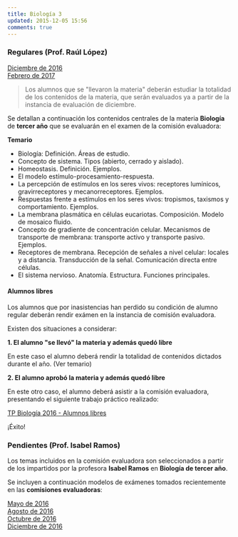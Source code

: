 ```yaml
---
title: Biología 3
updated: 2015-12-05 15:56
comments: true
---
```


### Regulares (Prof. Raúl López)

<i class="fa fa-file-pdf-o" aria-hidden="true"></i> [Diciembre de 2016](../docs/sanjose/3biol/lopez/regulares/2016_dic_biologia3_regulares.pdf)<br />
<i class="fa fa-file-pdf-o" aria-hidden="true"></i> [Febrero de 2017](../docs/sanjose/3biol/lopez/regulares/2017_com_eval_feb_biologia_3.pdf)

> Los alumnos que se "llevaron la materia" deberán estudiar la totalidad de los contenidos de la materia, que serán evaluados ya a partir de la instancia de evaluación de diciembre.

Se detallan a continuación los contenidos centrales de la materia **Biología** de **tercer año** que se evaluarán en el examen de la comisión evaluadora: 

**Temario**

* Biología: Definición. Áreas de estudio.
* Concepto de sistema. Tipos (abierto, cerrado y aislado).
* Homeostasis. Definición. Ejemplos. 
* El modelo estímulo-procesamiento-respuesta. 
* La percepción de estímulos en los seres vivos: receptores lumínicos, gravirreceptores y mecanorreceptores. Ejemplos. 
* Respuestas frente a estímulos en los seres vivos: tropismos, taxismos y comportamiento. Ejemplos. 
* La membrana plasmática en células eucariotas. Composición. Modelo de mosaico fluido. 
* Concepto de gradiente de concentración celular. Mecanismos de transporte de membrana: transporte activo y transporte pasivo. Ejemplos.
* Receptores de membrana. Recepción de señales a nivel celular: locales y a distancia. Transducción de la señal. Comunicación directa entre células.
* El sistema nervioso. Anatomía. Estructura. Funciones principales. 

#### Alumnos libres

Los alumnos que por inasistencias han perdido su condición de alumno regular deberán rendir exámen en la instancia de comisión evaluadora. 

Existen dos situaciones a considerar: 

**1. El alumno "se llevó" la materia y además quedó libre**

En este caso el alumno deberá rendir la totalidad de contenidos dictados durante el año. (Ver temario)

**2. El alumno aprobó la materia y además quedó libre**

En este otro caso, el alumno deberá asistir a la comisión evaluadora, presentando el siguiente trabajo práctico realizado: 

<i class="fa fa-file-pdf-o" aria-hidden="true"></i>  [TP Biología 2016 - Alumnos libres](../docs/sanjose/3biol/lopez/libres/3_biologia_libres_com_eval.pdf)

¡Éxito!


### Pendientes (Prof. Isabel Ramos) 

Los temas incluidos en la comisión evaluadora son seleccionados a partir de los impartidos por la profesora **Isabel Ramos** en **Biología de tercer año**. 

Se incluyen a continuación modelos de exámenes tomados recientemente en las **comisiones evaluadoras**: 

<i class="fa fa-file-pdf-o" aria-hidden="true"></i>  [Mayo de 2016](../docs/sanjose/3biol/ramos/2016_05_20_com_eva_biologia3_ramos.pdf) <br />
<i class="fa fa-file-pdf-o" aria-hidden="true"></i>  [Agosto de 2016](../docs/sanjose/3biol/ramos/2016_08_02_com_eva_biologia3_ramos.pdf)<br />
<i class="fa fa-file-pdf-o" aria-hidden="true"></i>  [Octubre de 2016](../docs/sanjose/3biol/ramos/2016_10_com_eva_biologia3_ramos.pdf)<br />
<i class="fa fa-file-pdf-o" aria-hidden="true"></i>  [Diciembre de 2016](../docs/sanjose/3biol/ramos/2016_12_06_com_eva_biologia3_ramos.pdf)
 


